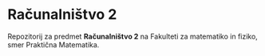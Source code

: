 # Računalništvo 2

Repozitorij za predmet **Računalništvo 2** na Fakulteti za matematiko in fiziko, smer Praktična Matematika.
